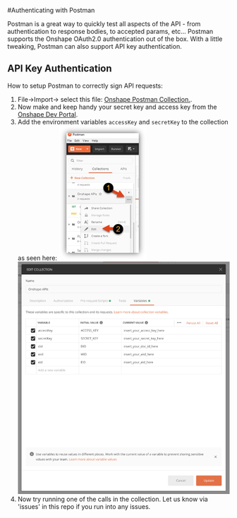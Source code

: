 #Authenticating with Postman

Postman is a great way to quickly test all aspects of the API - from authentication to response bodies,
to accepted params, etc... Postman supports the Onshape OAuth2.0 authentication out of the box. 
With a little tweaking, Postman can also support API key authentication.

## API Key Authentication
 
How to setup Postman to correctly sign API requests:
1. File->Import-> select this file: [Onshape Postman Collection.](./onshape.postman_collection.json).
1. Now make and keep handy your secret key and access key from the [Onshape Dev Portal](https://dev-portal.onshape.com/).
1. Add the environment variables `accessKey` and `secretKey` to the collection as seen here:
![open environment variables in collection](./postman_open_env_vars.jpg)
![update environment variables](./update_env_vars.png)
1. Now try running one of the calls in the collection. Let us know via 'issues' in this repo if you run into any issues.
